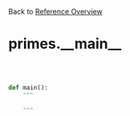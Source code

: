 
Back to [Reference Overview](https://github.com/pyrustic/primes/blob/master/docs/reference/README.md)

# primes.\_\_main\_\_



<br>


```python

def main():
    """
    
    """

```

